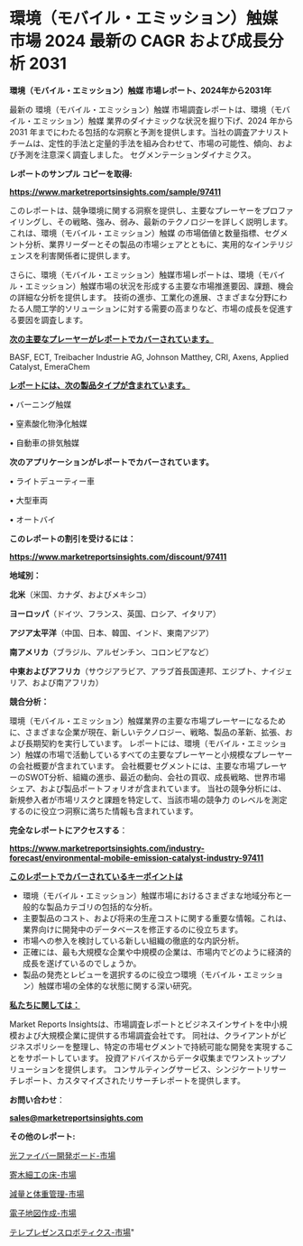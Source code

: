 # 環境（モバイル・エミッション）触媒 市場 2024 最新の CAGR および成長分析 2031

<strong>環境（モバイル・エミッション）触媒 市場レポート、2024年から2031年</strong>

最新の 環境（モバイル・エミッション）触媒 市場調査レポートは、環境（モバイル・エミッション）触媒 業界のダイナミックな状況を掘り下げ、2024 年から 2031 年までにわたる包括的な洞察と予測を提供します。当社の調査アナリスト チームは、定性的手法と定量的手法を組み合わせて、市場の可能性、傾向、および予測を注意深く調査しました。 セグメンテーションダイナミクス。



<strong>レポートのサンプル コピーを取得:</strong> <a href=https://www.marketreportsinsights.com/sample/97411>

<strong><u>https://www.marketreportsinsights.com/sample/97411</u></strong></a>

このレポートは、競争環境に関する洞察を提供し、主要なプレーヤーをプロファイリングし、その戦略、強み、弱み、最新のテクノロジーを詳しく説明します。 これは、環境（モバイル・エミッション）触媒 の市場価値と数量指標、セグメント分析、業界リーダーとその製品の市場シェアとともに、実用的なインテリジェンスを利害関係者に提供します。

さらに、環境（モバイル・エミッション）触媒市場レポートは、環境（モバイル・エミッション）触媒市場の状況を形成する主要な市場推進要因、課題、機会の詳細な分析を提供します。 技術の進歩、工業化の進展、さまざまな分野にわたる人間工学的ソリューションに対する需要の高まりなど、市場の成長を促進する要因を調査します。



<strong><u>次の主要なプレーヤーがレポートでカバーされています。</u></strong>

BASF, ECT, Treibacher Industrie AG, Johnson Matthey, CRI, Axens, Applied Catalyst, EmeraChem



<strong><u><b>レポートには、次の製品タイプが含まれています。</b></u></strong>

• バーニング触媒

• 窒素酸化物浄化触媒

• 自動車の排気触媒



<strong><b>次のアプリケーションがレポートでカバーされています。</b></strong>

• ライトデューティー車

• 大型車両

• オートバイ



<strong><b>このレポートの割引を受けるには：</b></strong><a href=https://www.marketreportsinsights.com/discount/97411>

<strong><u>https://www.marketreportsinsights.com/discount/97411</u></strong></a>



<strong>地域別：</strong>



<strong>北米</strong>（米国、カナダ、およびメキシコ）



<strong>ヨーロッパ</strong>（ドイツ、フランス、英国、ロシア、イタリア）



<strong>アジア太平洋</strong>（中国、日本、韓国、インド、東南アジア）



<strong>南アメリカ</strong>（ブラジル、アルゼンチン、コロンビアなど）



<strong>中東およびアフリカ</strong>（サウジアラビア、アラブ首長国連邦、エジプト、ナイジェリア、および南アフリカ）



<strong>競合分析：</strong>

環境（モバイル・エミッション）触媒業界の主要な市場プレーヤーになるために、さまざまな企業が現在、新しいテクノロジー、戦略、製品の革新、拡張、および長期契約を実行しています。 レポートには、環境（モバイル・エミッション）触媒の市場で活動しているすべての主要なプレーヤーと小規模なプレーヤーの会社概要が含まれています。 会社概要セグメントには、主要な市場プレーヤーのSWOT分析、組織の進歩、最近の動向、会社の買収、成長戦略、世界市場シェア、および製品ポートフォリオが含まれています。 当社の競争分析には、新規参入者が市場リスクと課題を特定して、当該市場の競争力 のレベルを測定するのに役立つ洞察に満ちた情報も含まれています。



<strong>完全なレポートにアクセスする</strong>：

<a href=https://www.marketreportsinsights.com/industry-forecast/environmental-mobile-emission-catalyst-industry-97411>

<strong><u>https://www.marketreportsinsights.com/industry-forecast/environmental-mobile-emission-catalyst-industry-97411</u></strong></a>



<strong><u><b>このレポートでカバーされているキーポイントは</b></u></strong>
<ul>
  <li>環境（モバイル・エミッション）触媒市場におけるさまざまな地域分布と一般的な製品カテゴリの包括的な分析。</li>
  <li>主要製品のコスト、および将来の生産コストに関する重要な情報。これは、業界向けに開発中のデータベースを修正するのに役立ちます。</li>
  <li>市場への参入を検討している新しい組織の徹底的な内訳分析。</li>
  <li>正確には、最も大規模な企業や中規模の企業は、市場内でどのように経済的成長を遂げているのでしょうか。</li>
  <li>製品の発売とレビューを選択するのに役立つ環境（モバイル・エミッション）触媒市場の全体的な状態に関する深い研究。</li>
</ul>


<strong><u><b>私たちに関しては：</b></u></strong>

Market Reports Insightsは、市場調査レポートとビジネスインサイトを中小規模および大規模企業に提供する市場調査会社です。 同社は、クライアントがビジネスポリシーを整理し、特定の市場セグメントで持続可能な開発を実現することをサポートしています。 投資アドバイスからデータ収集までワンストップソリューションを提供します。 コンサルティングサービス、シンジケートリサーチレポート、カスタマイズされたリサーチレポートを提供します。



<strong><b>お問い合わせ</b></strong>：

<a href=mailto:sales@marketreportsinsights.com>

<strong><u>sales@marketreportsinsights.com</u></strong></a>



<strong>その他のレポート:</strong>

<a href=https://www.linkedin.com/pulse/光ファイバー開発ボード-市場-2023-swot-分析と最新イノベーション-u2hef/>光ファイバー開発ボード-市場</a>

<a href=https://www.linkedin.com/pulse/寄木細工の床-市場-2023-収益と成長ドライバー-2030-consumer-connection-collective-360-ugijf/>寄木細工の床-市場</a>

<a href=https://www.linkedin.com/pulse/減量と体重管理-市場-2023-総利益と主要ベンダー-2030-market-tribunal-zlrqf/>減量と体重管理-市場</a>

<a href=https://www.linkedin.com/pulse/電子地図作成-市場-2023-推進要因と成長機会-2030-pr-news-hub-5xb9f/>電子地図作成-市場</a>

<a href=https://www.linkedin.com/pulse/テレプレゼンスロボティクス-市場-2023-年のダイナミクスとビジネストレンド-zdw4f/>テレプレゼンスロボティクス-市場</a>"
